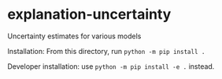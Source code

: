 # explanation-uncertainty
Uncertainty estimates for various models

Installation: From this directory, run `python -m pip install .`

Developer installation: use `python -m pip install -e .` instead.
